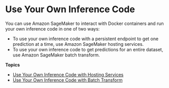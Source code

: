 # Use Your Own Inference Code<a name="your-algorithms-inference-main"></a>

You can use Amazon SageMaker to interact with Docker containers and run your own inference code in one of two ways:
+ To use your own inference code with a persistent endpoint to get one prediction at a time, use Amazon SageMaker hosting services\.
+ To use your own inference code to get predictions for an entire dataset, use Amazon SageMaker batch transform\.

**Topics**
+ [Use Your Own Inference Code with Hosting Services](your-algorithms-inference-code.md)
+ [Use Your Own Inference Code with Batch Transform](your-algorithms-batch-code.md)